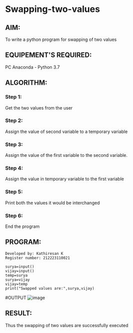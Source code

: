 # Swapping-two-values
## AIM:
To write a python program for swapping of two values
## EQUIPEMENT'S REQUIRED: 
PC
Anaconda - Python 3.7
## ALGORITHM: 
### Step 1:
Get the two values from the user
### Step 2: 
Assign the value of second variable to a temporary variable 
### Step 3: 
Assign the value of the first variable to the second variable.
### Step 4:  
Assign the value in temporary variable to the first variable
### Step 5: 
Print both the values it would be interchanged
### Step 6: 
End the program
## PROGRAM:
```
Developed by: Kathiresan K
Register number: 212223110021
```

```
surya=input()
vijay=input()
temp=surya
surya=vijay
vijay=temp
print("Swapped values are:",surya,vijay)
```
#OUTPUT
![image](https://github.com/Kathiresan-23013376/Swapping-two-values/assets/150008375/eab68514-3792-4ad7-8c72-0714d053fe2b)

## RESULT:
Thus the swapping of two values are successfully executed



